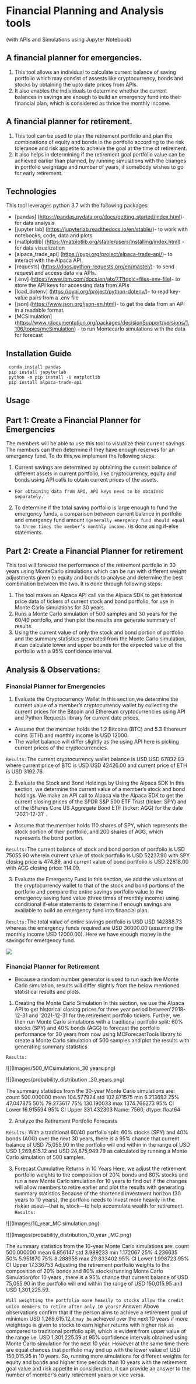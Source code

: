 # Financial Planning and Analysis tools 
(with APIs and Simulations using Jupyter Notebook)

## A financial planner for emergencies. 

1. This tool allows an individual to calculate current balance of saving portfolio which may consist of assests like cryptocurrency, bonds and stocks by obtaining the upto date prices from APIs.
2. It also enables the individuals to determine whether the current balances in savings are enough to build an emergency fund into their financial plan, which is considered as thrice the monthly income.

## A financial planner for retirement. 

1. This tool can be used to plan the retirement portfolio and plan the combinations of equity and bonds in the portfolio according to the risk tolerance and risk appetite to acheive the goal at the time of retirement.
2. It also helps in determining if the retirement goal portfolio value can be achieved earlier than planned, by running simulations with the changes in portfolio weightage and number of years, if somebody wishes to go for early retirement.

## Technologies

This tool leverages python 3.7 with the following packages:

* [pandas] (https://pandas.pydata.org/docs/getting_started/index.html)- for data analysis
* [jupyter lab] (https://jupyterlab.readthedocs.io/en/stable/)- to work with notebooks, code, data and plots
* [matlplotlib] (https://matplotlib.org/stable/users/installing/index.html) - for data visualization 
* [alpaca_trade_api] (https://pypi.org/project/alpaca-trade-api/)- to interact with the Alpaca API.
* [requests] (https://docs.python-requests.org/en/master/)- to send request and access data via APIs.
* [.env] (https://www.ibm.com/docs/en/aix/7.1?topic=files-env-file)- to store the API keys for accessing data from APIs
* [load_dotenv] (https://pypi.org/project/python-dotenv/)- to read key-value pairs from a .env file
* [json] (https://www.json.org/json-en.html)- to get the data from an API in a readable format.
* [MCSimulation] (https://www.rdocumentation.org/packages/decisionSupport/versions/1.106/topics/mcSimulation)
                  - to run Montecarlo simulations with the data for forecast 

## Installation Guide

```
 conda install pandas
 pip install jupyterlab
 python -m pip install -U matplotlib
 pip install alpaca-trade-api

 ```
## Usage

## Part 1: Create a Financial Planner for Emergencies
The members will be able to use this tool to visualize their current savings. The members can then determine if they have enough reserves for an emergency fund.
To do this,we implement the following steps:

1. Current savings are determined by obtaining the current balance of different assets in current portfolio, like cryptocurrency, equity and bonds using API calls to obtain current prices of the assets.
* `For obtaining data from API, API keys need to be obtained separately.`
2. To determine if the total saving portfolio is large enough to fund the emergency funds, a comparison between current balance in portfolio and emergency fund amount `(generally emergency fund should equal to three times the member’s monthly income.)`is done using if-else statements.

## Part 2: Create a Financial Planner for retirement 

This tool will forecast the performance of the retirement portfolio in 30 years using MonteCarlo simulations which can be run with different weight adjustments given to equity and bonds to analyse and determine the best combination between the two.
It is done through following steps:

1. The tool makes an Alpaca API call via the Alpaca SDK to get historical price data of tickers of current stock and bond portfolio, for use in Monte Carlo simulations for 30 years.
2. Runs a Monte Carlo simulation of 500 samples and 30 years for the 60/40 portfolio, and then plot the results ans generate summary of results.
3. Using the current value of only the stock and bond portion of portfolio and the summary statistics generated from the Monte Carlo simulation, it can calculate lower and upper bounds for the expected value of the portfolio with a 95% confidence interval.


## Analysis & Observations:

### Financial Planner for Emergencies

1. Evaluate the Cryptocurrency Wallet
In this section,we determine the current value of a member’s cryptocurrency wallet by collecting the current prices for the Bitcoin and Ethereum cryptocurrencies using API and Python Requests library for current date prices.
* Assume that the member holds the 1.2 Bitcoins (BTC) and 5.3 Ethereum coins (ETH) and monthly income is USD 12000.
* The wallet balance will differ slightly as the using API here is picking current prices of the cryptocurrencies.

`Results:`The current cryptocurrency wallet balance is USD USD 67832.83 where current price of BTC is USD USD 42426.00 and current price of ETH is USD 3192.76.

2. Evaluate the Stock and Bond Holdings by Using the Alpaca SDK
In this section, we determine the current value of a member’s stock and bond holdings. We make an API call to Alpaca via the Alpaca SDK to get the current closing prices of the SPDR S&P 500 ETF Trust (ticker: SPY) and of the iShares Core US Aggregate Bond ETF (ticker: AGG) for the date '2021-12-31' .
* Assume that the member holds 110 shares of SPY, which represents the stock portion of their portfolio, and 200 shares of AGG, which represents the bond portion.

`Results:`The current balance of stock and bond portion of portfolio is USD 75055.90 wherein current value of stock portfolio is USD 52237.90  with SPY closing price is 474.89, and current value of bond portfolio is USD 22818.00 with AGG closing price: 114.09.

3. Evaluate the Emergency Fund
In this section, we add the valuations of the cryptocurrency wallet to that of the stock and bond portions of the portfolio and compare the entire savings portfolio value to the emergency saving fund value (three times of monthly income) using conditional if-else statements to determine if enough savings are available to build an emergency fund into financial plan.
 
`Results:`The total value of entire savings portfolio is USD USD 142888.73 whereas the emergency funds required are USD 36000.00 (assuming the monthly income USD 12000.00). Here we have enough money in the savings for emergency fund.

![](Images/portfolio_composition.png)


### Financial Planner for Retirement

* Because a random number generator is used to run each live Monte Carlo simulation, results will differ slightly from the below mentioned statistical results and plots.

1. Creating the Monte Carlo Simulation
In this section, we use the Alpaca API to get historical closing prices for three year period between'2018-12-31 and '2021-12-31 for the retirement portfolio tickers.
Further, we then run Monte Carlo simulations  with a traditional portfolio split: 60% stocks (SPY) and 40% bonds (AGG) to forecast the portfolio performance for 30 years from now using MCForecastTools library to create a Monte Carlo simulation of 500 samples and plot the results with generating summary statistics

`Results:`

![](Images/500_MCsimulations_30 years.png)

![](Images/probability_distribution _30_years.png)

The summary statistics from the 30-year Monte Carlo simulations are:
count            500.000000
mean             104.577924
std              102.871575
min                6.213693
25%               47.047875
50%               79.273617
75%              130.190033
max             1374.766273
95% CI Lower      16.915594
95% CI Upper     331.432303
Name: 7560, dtype: float64

2. Analyze the Retirement Portfolio Forecasts

`Results:` With a traditional 60/40 portfolio split: 60% stocks (SPY) and 40% bonds (AGG) over the next 30 years, there is a 95% chance that current balance of USD 75,055.90 in the portfolio will end within in the range of USD USD 1,269,615.12 and USD 24,875,949.79 as calculated by running a Monte Carlo simulation of 500 samples.

3. Forecast Cumulative Returns in 10 Years
Here, we adjust the retirement portfolio weights to the composition of 20% bonds and 80% stocks and run a new Monte Carlo simulation for 10 years to find out if the changes will allow members to retire earlier and plot the results with generating summary statistics.Because of the shortened investment horizon (30 years to 10 years), the portfolio needs to invest more heavily in the riskier asset—that is, stock—to help accumulate wealth for retirement.
`Results:`

![](Images/10_year_MC simulation.png)

![](Images/probability_distribution_10_year _MC.png)


The summary statistics from the 10-year Monte Carlo simulations are:
count           500.000000
mean              6.856147
std               3.989233
min               1.172067
25%               4.236635
50%               5.951870
75%               8.288956
max              29.833402
95% CI Lower      1.998723
95% CI Upper     17.336753
Adjusting the retirement portfolio weights to the composition of 20% bonds and 80% stocks(running Monte Carlo Simulation)for 10 years , there is a 95% chance that current balance of USD 75,055.90 in the portfolio will end within the range of USD 150,015.95 and USD 1,301,225.59. 


`Will weighting the portfolio more heavily to stocks allow the credit union members to retire after only 10 years?`
Answer: Above observations confirm that if the person aims to achieve a retirement goal of minimum USD 1,269,615.12,it `may be` achieved over the next 10 years if more weightage is given to stocks to earn higher returns with higher risk as compared to traditional portfolio split, which is evident from upper value of the range i.e. USD 1,301,225.59 at 95% confidence intervals obtained using Monte Carlo simulation for the next 10 year.
However at the same time there are equal chances that portfolio may end up with the lower value of USD 150,015.95 in 10 years. 
So, running more simulations for different weights for equity and bonds and higher time periods than 10 years with the retirement goal value and risk appetite in consideration, it can provide an answer to the number of member's early retirement years or vice versa.
